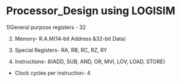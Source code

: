 # Processor_Design using LOGISIM
1)General purpose registers - 32

2) Memory- R.A.M(14-bit Address &32-bit Data)

3) Special Registers- RA, RB, RC, RZ, RY

4) Instructions- 8(ADD, SUB, AND, OR, MVI, LOV, LOAD, STORE)
* Clock cycles per instruction- 4

